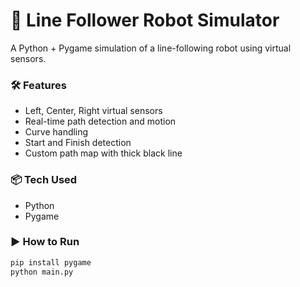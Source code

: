 # 🚗 Line Follower Robot Simulator

A Python + Pygame simulation of a line-following robot using virtual sensors.

### 🛠️ Features
- Left, Center, Right virtual sensors
- Real-time path detection and motion
- Curve handling
- Start and Finish detection
- Custom path map with thick black line

### 📦 Tech Used
- Python
- Pygame

### ▶️ How to Run

```bash
pip install pygame
python main.py
